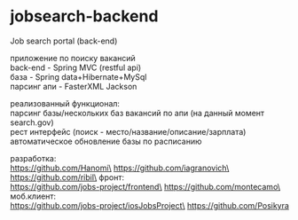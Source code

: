 # jobsearch-backend
Job search portal (back-end)

приложение по поиску вакансий\
back-end - Spring MVC (restful api)\
база - Spring data+Hibernate+MySql\
парсинг апи - FasterXML Jackson

реализованный функционал:\
парсинг базы/нескольких баз вакансий по апи (на данный момент search.gov)\
рест интерфейс (поиск - место/название/описание/зарплата)\
автоматическое обновление базы по расписанию

разработка:\
https://github.com/Hanomi\
https://github.com/iagranovich\
https://github.com/ribil\
фронт:\
https://github.com/jobs-project/frontend\
https://github.com/montecamo\
моб.клиент:\
https://github.com/jobs-project/iosJobsProject\
https://github.com/Posikyra
